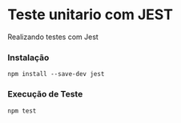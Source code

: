 # Teste unitario com JEST
Realizando testes com Jest

### Instalação
``` npm install --save-dev jest ```

### Execução de Teste
``` npm test ```
